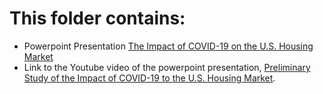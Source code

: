 # This folder contains:
- Powerpoint Presentation [The Impact of COVID-19 on the U.S. Housing Market](https://github.com/tmarissa/marissa_DATA606/blob/main/Data_Info/Impact%20of%20COVID-19%20on%20US%20Housing%20Market.pdf)
- Link to the Youtube video of the powerpoint presentation, [Preliminary Study of the Impact of COVID-19 to the U.S. Housing Market](https://www.youtube.com/watch?v=qvV6QUA4NIQ).
